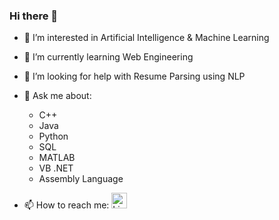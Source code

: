 ### Hi there 👋

- 👀 I’m interested in Artificial Intelligence & Machine Learning

- 🌱 I’m currently learning Web Engineering

- 🤔 I’m looking for help with Resume Parsing using NLP

- 💬 Ask me about:
  - C++
  - Java
  - Python
  - SQL
  - MATLAB
  - VB .NET
  - Assembly Language

- 📫 How to reach me:  [<img src=https://content.linkedin.com/content/dam/me/business/en-us/amp/brand-site/v2/bg/LI-Bug.svg.original.svg alt='LinkedIn' width="25"/>][LinkedIn]

[LinkedIn]: https://www.linkedin.com/in/ahmed-mujtaba-butt/

<!---
- 👋 Hi, I’m @ahmedmbutt
- 👀 I’m interested in ...
- 🌱 I’m currently learning ...
- 💞️ I’m looking to collaborate on ...
- 📫 How to reach me ...

Here are some ideas to get you started:
- 🔭 I’m currently working on ...
- 🌱 I’m currently learning ...
- 👯 I’m looking to collaborate on ...
- 🤔 I’m looking for help with ...
- 💬 Ask me about ...
- 📫 How to reach me: ...
- 😄 Pronouns: ...
- ⚡ Fun fact: ...

ahmedmbutt/ahmedmbutt is a ✨ special ✨ repository because its `README.md` (this file) appears on your GitHub profile.
You can click the Preview link to take a look at your changes.
--->
